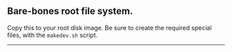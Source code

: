 ## Bare-bones root file system.
 
Copy this to your root disk image.  Be sure to create the required
special files, with the `makedev.sh` script.

----------------------------------------------------------

